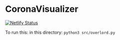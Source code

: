 # CoronaVisualizer

[![Netlify Status](https://api.netlify.com/api/v1/badges/c6d65259-b62e-4e78-ac63-81b6df831fd4/deploy-status)](https://app.netlify.com/sites/covindia/deploys)

To run this: in this directory: `python3 src/overlord.py`
